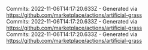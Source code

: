 Commits: 2022-11-06T14:17:20.633Z - Generated via https://github.com/marketplace/actions/artificial-grass
<br>
Commits: 2022-11-06T14:17:20.633Z - Generated via https://github.com/marketplace/actions/artificial-grass
<br>
Commits: 2022-11-06T14:17:20.633Z - Generated via https://github.com/marketplace/actions/artificial-grass
<br>
